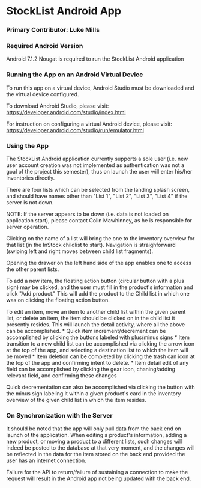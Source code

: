 # StockList Android App

### Primary Contributor: Luke Mills

### Required Android Version
Android 7.1.2 Nougat is required to run the StockList Android application

### Running the App on an Android Virtual Device

To run this app on a virtual device, Android Studio must be downloaded and
the virtual device configured.

To download Android Studio, please visit:
https://developer.android.com/studio/index.html

For instruction on configuring a virtual Android device, please visit:
https://developer.android.com/studio/run/emulator.html

### Using the App
The StockList Android application currently supports a sole user (i.e.
new user account creation was not implemented as authentication was not
a goal of the project this semester), thus on launch the user will enter
his/her inventories directly. 

There are four lists which can be selected from the landing splash screen,
and should have names other than "List 1", "List 2", "List 3", "List 4"
if the server is not down.

NOTE: If the server appears to be down (i.e. data is not loaded on
application start), please contact Colin Mawhinney, as he is responsible
for server operation.

Clicking on the name of a list will bring the one to the inventory overview
for that list (in the InStock childlist to start). Navigation is 
straighforward (swiping left and right moves between child list fragments).


Opening the drawer on the left hand side of the app enables one to access
the other parent lists.

To add a new item, the floating action button (circular button with a plus
sign) may be clicked, and the user must fill in the product's information
and click "Add product." This will add the product to the Child list in
which one was on clicking the floating action button.

To edit an item, move an item to another child list within the given parent
list, or delete an item, the item should be clicked on in the child list it
presently resides. This will launch the detail activity, where all the above
can be accomplished.
	* Quick item increment/decrement can be accomplished by clicking the 
	buttons labeled with plus/minus signs
	* Item transition to a new child list can be accomplished via clicking
	the arrow icon at the top of the app, and selecting a destination list
	to which the item will be moved
	* Item deletion can be completed by clicking the trash can icon at the
	top of the app and confirming intent to delete.
	* Item detail edit of any field can be accomplished by clicking the
	gear icon, chaning/adding relevant field, and confirming these changes

Quick decrementation can also be accomplished via clicking the button with the
minus sign labeling it within a given product's card in the inventory overview
of the given child list in which the item resides.

### On Synchronization with the Server
It should be noted that the app will only pull data from the back end on
launch of the application. When editing a product's information, adding a new
product, or moving a product to a different lists, such changes will indeed
be posted to the database at that very moment, and the changes will be reflected
in the data for the item stored on the back end provided the user has an internet
connection.

Failure for the API to return/failure of sustaining a connection to make the
request will result in the Android app not being updated with the back end.
